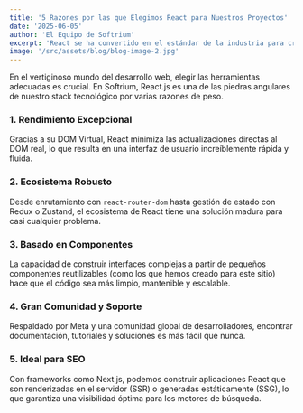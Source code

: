 ```yaml
---
title: '5 Razones por las que Elegimos React para Nuestros Proyectos'
date: '2025-06-05'
author: 'El Equipo de Softrium'
excerpt: 'React se ha convertido en el estándar de la industria para crear interfaces de usuario interactivas. Aquí te contamos por qué es nuestra herramienta de elección.'
image: '/src/assets/blog/blog-image-2.jpg'
---
```


En el vertiginoso mundo del desarrollo web, elegir las herramientas adecuadas es crucial. En Softrium, React.js es una de las piedras angulares de nuestro stack tecnológico por varias razones de peso.

### 1. Rendimiento Excepcional
Gracias a su DOM Virtual, React minimiza las actualizaciones directas al DOM real, lo que resulta en una interfaz de usuario increíblemente rápida y fluida.

### 2. Ecosistema Robusto
Desde enrutamiento con `react-router-dom` hasta gestión de estado con Redux o Zustand, el ecosistema de React tiene una solución madura para casi cualquier problema.

### 3. Basado en Componentes
La capacidad de construir interfaces complejas a partir de pequeños componentes reutilizables (como los que hemos creado para este sitio) hace que el código sea más limpio, mantenible y escalable.

### 4. Gran Comunidad y Soporte
Respaldado por Meta y una comunidad global de desarrolladores, encontrar documentación, tutoriales y soluciones es más fácil que nunca.

### 5. Ideal para SEO
Con frameworks como Next.js, podemos construir aplicaciones React que son renderizadas en el servidor (SSR) o generadas estáticamente (SSG), lo que garantiza una visibilidad óptima para los motores de búsqueda.